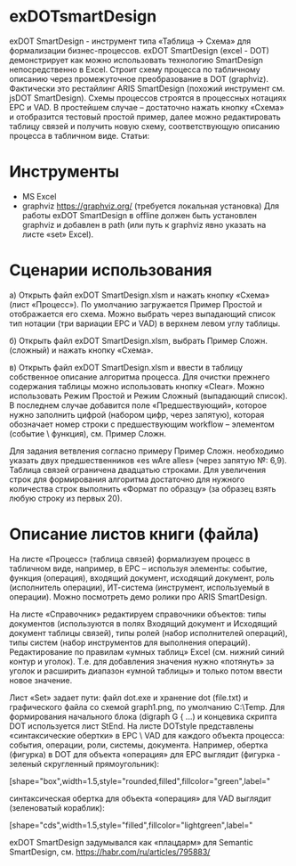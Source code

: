 # exDOTsmartDesign
exDOT SmartDesign - инструмент типа «Таблица -> Схема» для формализации бизнес-процессов. exDOT SmartDesign (excel - DOT) демонстрирует как можно использовать технологию SmartDesign непосредственно в Excel. Строит схему процесса по табличному описанию через промежуточное преобразование в DOT (graphviz). Фактически это рестайлинг ARIS SmartDesign (похожий инструмент см. jsDOT SmartDesign).
Схемы процессов строятся в процессных нотациях EPC и VAD. В простейшем случае – достаточно нажать кнопку «Схема» и отобразится тестовый простой пример, далее можно редактировать таблицу связей и получить новую схему, соответствующую описанию процесса в табличном виде.
Статьи: 
# Инструменты
- MS Excel
- graphviz https://graphviz.org/ (требуется локальная установка)
Для работы exDOT SmartDesign в offline должен быть установлен graphviz и добавлен в path (или путь к graphviz явно указать на листе «set» Excel). 
# Сценарии использования
а) Открыть файл exDOT SmartDesign.xlsm и нажать кнопку «Схема» (лист «Процесс»). По умолчанию загружается Пример Простой и отображается его схема. Можно выбрать через выпадающий список тип нотации (три вариации ЕРС и VAD) в верхнем левом углу таблицы.

б) Открыть файл exDOT SmartDesign.xlsm, выбрать Пример Сложн. (сложный) и нажать кнопку «Схема». 

в) Открыть файл exDOT SmartDesign.xlsm и ввести в таблицу собственное описание алгоритма процесса. Для очистки прежнего содержания таблицы можно использовать кнопку «Clear». Можно использовать Режим Простой и Режим Сложный (выпадающий список). В последнем случае добавится поле «Предшествующий», которое нужно заполнить цифрой (набором цифр, через запятую), которая обозначает номер строки с предшествующим workflow – элементом (событие \ функция), см. Пример Сложн.

Для задания ветвления согласно примеру Пример Сложн. необходимо указать двух предшественников «es wAre alles» (через запятую №: 6,9).  
Таблица связей ограничена двадцатью строками. Для увеличения строк для формирования алгоритма достаточно для нужного количества строк выполнить «Формат по образцу» (за образец взять любую строку из первых 20). 
# Описание листов книги (файла) 
На листе «Процесс» (таблица связей) формализуем процесс в табличном виде, например, в ЕРС – используя элементы: событие, функция (операция), входящий документ, исходящий документ, роль (исполнитель операции), ИТ-система (инструмент, используемый в операции). Можно посмотреть демо ролики про ARIS SmartDesign. 

На листе «Справочник» редактируем справочники объектов: типы документов (используются в полях Входящий документ и Исходящий документ таблицы связей), типы ролей (набор исполнителей операций), типы систем (набор инструментов для выполнения операций).
Редактирование по правилам «умных таблиц» Excel (см. нижний синий контур и уголок). Т.е. для добавления значения нужно «потянуть» за уголок и расширить диапазон «умной таблицы» и только потом ввести новое значение. 

Лист «Set» задает пути: файл dot.exe и хранение dot (file.txt) и графического файла со схемой graph1.png, по умолчанию C:\Temp\.
Для формирования начального блока (digraph G { ...) и концевика скрипта DOT используется лист StEnd.
На листе DOTstyle представлены «синтаксические обертки» в EPC \ VAD для каждого объекта процесса: события, операции, роли, системы, документа. Например, обертка (фигурка) в DOT для объекта «операция» для ЕРС выглядит (фигурка - зеленый скругленный прямоугольник):

[shape="box",width=1.5,style="rounded,filled",fillcolor="green",label="

синтаксическая обертка для объекта «операция» для VAD выглядит (зеленоватый кораблик):

[shape="cds",width=1.5,style="filled",fillcolor="lightgreen",label="

exDOT SmartDesign задумывался как «плацдарм» для Semantic SmartDesign, см. https://habr.com/ru/articles/795883/ 


